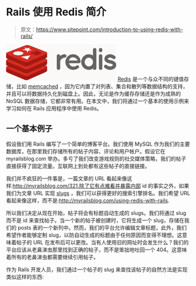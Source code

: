 # Rails 使用 Redis 简介

> 原文：<https://www.sitepoint.com/introduction-to-using-redis-with-rails/>

![](img/94839ba6ebdec48938490656b28799c8.png "redis-300dpi") [Redis](http://redis.io) 是一个与众不同的键值存储，比如 [memcached](http://memcached.org/) ，因为它内置了对列表、集合和散列等数据结构的支持，并且可以将数据持久化到磁盘上。因此，无论是作为缓存存储还是作为成熟的 NoSQL 数据存储，它都非常有用。在本文中，我们将通过一个基本的使用示例来学习如何在 Rails 应用程序中使用 Redis。

## 一个基本例子

假设我们用 Rails 编写了一个简单的博客平台。我们使用 MySQL 作为我们的主要数据库，在那里我们存储所有的帖子内容、评论和用户帐户。假设它在 myrailsblog.com 举办。多亏了我们改变游戏规则的社交媒体策略，我们的帖子直接获得了固定流量。互联网上到处都有这些帖子的直接链接。

我们并不疯狂的一件事是，一篇文章的 URL 看起来像这样:http://myrailsblog.com/321.除了它有点难看并暴露内部 id 的事实之外，如果我们为文章 URL 实现 [slugs](http://en.wikipedia.org/wiki/Slug_%28web_publishing%29) ，我们可以获得更好的搜索引擎排名。我们希望 URL 看起来像这样，而不是:http://myrailsblog.com/using-redis-with-rails.

所以我们决定从现在开始，帖子将会有标题自动生成的 slugs。我们将通过 slug 而不是 id 来查找帖子。当一个新的帖子被创建时，它将生成一个 slug，存储在我们的 posts 表的一个新列中。然而，我们的平台允许编辑文章标题，此外，我们希望作者能够定制 slug，以防自动生成的标题由于任何原因而变得不理想。这意味着帖子的 URL 在发布后可以更改。当有人使用旧的网址时会发生什么？我们的平台应该从老鼻涕虫那里找到正确的帖子，而不是笨拙地吐回一个 404。这意味着所有的老鼻涕虫都需要继续引用帖子。

作为 Rails 开发人员，我们通过一个帖子的 slug 来查找该帖子的自然方法是实现类似这样的东西: